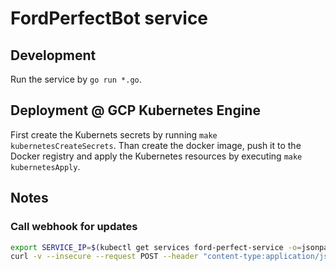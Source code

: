 # FordPerfectBot service

## Development

Run the service by `go run *.go`.

## Deployment @ GCP Kubernetes Engine

First create the Kubernets secrets by running `make kubernetesCreateSecrets`. Than create the docker image, push it to the Docker registry and apply the Kubernetes resources by executing `make kubernetesApply`.

## Notes

### Call webhook for updates

```sh
export SERVICE_IP=$(kubectl get services ford-perfect-service -o=jsonpath='{.status.loadBalancer.ingress[0].ip}')
curl -v --insecure --request POST --header "content-type:application/json" --data '{"update_id": 10}' https://$SERVICE_IP/updatesHook
```